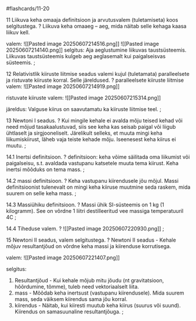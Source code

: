 #flashcards/11-20

11 Liikuva keha omaaja definitsioon ja arvutusvalem (tuletamiseta) koos selgitustega.
?
Liikuva keha omaaeg – aeg, mida näitab selle kehaga kaasa liikuv kell.

valem:
![[Pasted image 20250607214516.png]]
![[Pasted image 20250607214140.png]]
selgitus:
Aja aeglustumine liikuvas taustsüsteemis. Liikuvas taustsüsteemis kulgeb aeg
aeglasemalt kui paigalseisvas süsteemis.
;

12 Relativistlik kiiruste liitmise seadus valemi kujul (tuletamata) paralleelsete ja ristuvate kiiruste korral. Selle järeldused.
?
paralleelsete kiiruste liitmise valem:
![[Pasted image 20250607214919.png]]

ristuvate kiiruste valem:
![[Pasted image 20250607215314.png]]

järeldus:
Valguse kiirus on saavutamatu ka kiiruste liitmise teel.
;

13 Newtoni I seadus.
?
Kui mingile kehale ei avalda mõju teised
kehad või need mõjud tasakaalustuvad, siis see keha kas seisab paigal või liigub
ühtlaselt ja sirgjooneliselt.
Järelikult selleks, et muuta mingi keha liikumiskiirust, läheb vaja teiste kehade
mõju. Iseenesest keha kiirus ei muutu.
;

14.1 Inertsi definitsioon.
?
definitsioon: keha võime säilitada oma liikumist või paigalseisu, s.t. avaldada
vastupanu katsetele muuta tema kiirust. Keha inertsi mõõduks on tema mass.
;

14.2 massi definitsioon.
?
Keha vastupanu kiirendusele jõu mõjul.
Massi definitsioonist tulenevalt on mingi keha kiiruse muutmine seda raskem,
mida suurem on selle keha mass.
;

14.3 Massiühiku definitsioon.
?
Massi ühik SI-süsteemis on 1 kg (1 kilogramm). See on võrdne 1 liitri
destilleeritud vee massiga temperatuuril 4C
;

14.4 Tiheduse valem.
?
![[Pasted image 20250607220930.png]]
;

15 Newtoni II seadus, valem selgitustega.
?
Newtoni II seadus - Kehale mõjuv resultantjõud on võrdne keha massi ja
kiirenduse korrutisega.

valem:
![[Pasted image 20250607221407.png]]

selgitus:
1. Resultantjõud - Kui kehale mõjub mitu jõudu (nt gravitatsioon, hõõrdumine, tõmme), tuleb need vektoriaalselt liita.
2. mass - Mõõdab keha inertsust (vastupanu kiirendusele). Mida suurem mass, seda väiksem kiirendus sama jõu korral.
3. kiirendus - Näitab, kui kiiresti muutub keha kiirus (suurus või suund). Kiirendus on samasuunaline resultantjõuga.
;
